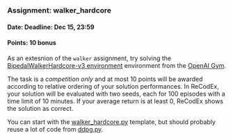 ### Assignment: walker_hardcore
#### Date: Deadline: Dec 15, 23:59
#### Points: 10 bonus

As an extesnion of the `walker` assignment, try solving the
[BipedalWalkerHardcore-v3 environment](https://gym.openai.com/envs/BipedalWalkerHardcore-v2)
environment from the [OpenAI Gym](https://gym.openai.com/).

The task is a _competition only_ and at most 10 points will be awarded according to
relative ordering of your solution performances. In ReCodEx, your solution
will be evaluated with two seeds, each for 100 episodes with a time limit of 10 minutes.
If your average return is at least 0, ReCodEx shows the solution as correct.

You can start with the [walker_hardcore.py](https://github.com/ufal/npfl122/tree/master/labs/08/walker_hardcore.py)
template, but should probably reuse a lot of code from
[ddpg.py](https://github.com/ufal/npfl122/tree/master/labs/07/ddpg.py).

